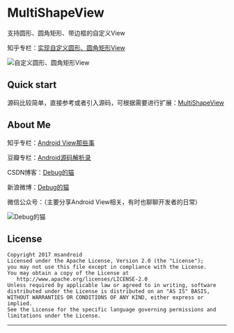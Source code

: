# MultiShapeView
支持圆形、圆角矩形、带边框的自定义View

知乎专栏：[实现自定义圆形、圆角矩形View](https://zhuanlan.zhihu.com/p/26395042)


![自定义圆形、圆角矩形View](https://github.com/msandroid/MultiShapeView/blob/master/preview.jpg)


## Quick start

源码比较简单，直接参考或者引入源码，可根据需要进行扩展：[MultiShapeView](https://github.com/msandroid/MultiShapeView/blob/master/app/src/main/java/com/debugcat/multishapeview/widget/MultiShapeView.java)


## About Me

知乎专栏：[Android View那些事](https://zhuanlan.zhihu.com/androidview)

豆瓣专栏：[Android源码解析录](https://read.douban.com/column/5004688/)

CSDN博客：[Debug的猫](http://blog.csdn.net/qwm8777411)

新浪微博：[Debug的猫](http://weibo.com/3237423474/profile?topnav=1&wvr=6)

微信公众号：（主要分享Android View相关，有时也聊聊开发者的日常）

![Debug的猫](https://github.com/msandroid/MultiShapeView/blob/master/weixin.jpg)


## License

```
Copyright 2017 msandroid
Licensed under the Apache License, Version 2.0 (the "License");
you may not use this file except in compliance with the License.
You may obtain a copy of the License at
   http://www.apache.org/licenses/LICENSE-2.0
Unless required by applicable law or agreed to in writing, software
distributed under the License is distributed on an "AS IS" BASIS,
WITHOUT WARRANTIES OR CONDITIONS OF ANY KIND, either express or implied.
See the License for the specific language governing permissions and
limitations under the License.
```

---
